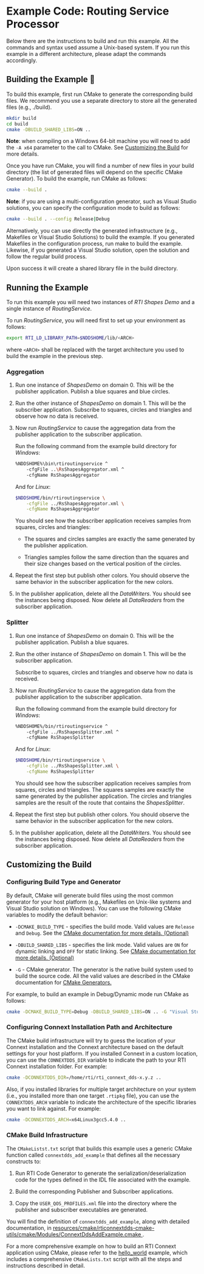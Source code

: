 # Example Code: Routing Service Processor

Below there are the instructions to build and run this example. All the commands
and syntax used assume a Unix-based system. If you run this example in a
different architecture, please adapt the commands accordingly.

## Building the Example :wrench:

To build this example, first run CMake to generate the corresponding build
files. We recommend you use a separate directory to store all the generated
files (e.g., ./build).

```sh
mkdir build
cd build
cmake -DBUILD_SHARED_LIBS=ON ..
```

**Note**: when compiling on a Windows 64-bit machine you will need to add the
`-A x64` parameter to the call to CMake. See
[Customizing the Build](#customizing-the-build) for more details.

Once you have run CMake, you will find a number of new files in your build
directory (the list of generated files will depend on the specific CMake
Generator). To build the example, run CMake as follows:

```sh
cmake --build .
```

**Note**: if you are using a multi-configuration generator, such as Visual
Studio solutions, you can specify the configuration mode to build as follows:

```sh
cmake --build . --config Release|Debug
```

Alternatively, you can use directly the generated infrastructure (e.g.,
Makefiles or Visual Studio Solutions) to build the example. If you generated
Makefiles in the configuration process, run make to build the example. Likewise,
if you generated a Visual Studio solution, open the solution and follow the
regular build process.

Upon success it will create a shared library file in the build directory.

## Running the Example

To run this example you will need two instances of *RTI Shapes Demo* and a
single instance of *RoutingService*.

To run *RoutingService*, you will need first to set up your environment as
follows:

```sh
export RTI_LD_LIBRARY_PATH=$NDDSHOME/lib/<ARCH>
```

where `<ARCH>` shall be replaced with the target architecture you used to build
the example in the previous step.

### Aggregation

1.  Run one instance of *ShapesDemo* on domain 0. This will be the publisher
    application. Publish a blue squares and blue circles.

2.  Run the other instance of *ShapesDemo* on domain 1. This will be the
    subscriber application. Subscribe to squares, circles and triangles and
    observe how no data is received.

3.  Now run *RoutingService* to cause the aggregation data from the publisher
    application to the subscriber application.

    Run the following command from the example build directory for *Windows*:

    ```sh
    %NDDSHOME%\bin\rtiroutingservice ^
        -cfgFile ..\RsShapesAggregator.xml ^
        -cfgName RsShapesAggregator
    ```

    And for *Linux*:

    ```sh
    $NDDSHOME/bin/rtiroutingservice \
        -cfgFile ../RsShapesAggregator.xml \
        -cfgName RsShapesAggregator
    ```

    You should see how the subscriber application receives samples from squares,
    circles and triangles:

    -   The squares and circles samples are exactly the same generated by the
      publisher application.

    -   Triangles samples follow the same direction than the squares and their
      size changes based on the vertical position of the circles.

4.  Repeat the first step but publish other colors. You should observe the same
    behavior in the subscriber application for the new colors.

5.  In the publisher application, delete all the *DataWriters*. You should see
    the instances being disposed. Now delete all *DataReaders* from the
    subscriber application.

### Splitter

1.  Run one instance of *ShapesDemo* on domain 0. This will be the publisher
    application. Publish a blue squares.

2.  Run the other instance of *ShapesDemo* on domain 1. This will be the
    subscriber application.

    Subscribe to squares, circles and triangles and observe how no data is
    received.

3.  Now run *RoutingService* to cause the aggregation data from the publisher
    application to the subscriber application.

    Run the following command from the example build directory for *Windows*:

    ```sh
    %NDDSHOME%/bin/rtiroutingservice ^
        -cfgFile ../RsShapesSplitter.xml ^
        -cfgName RsShapesSplitter
    ```

    And for *Linux*:

    ```sh
    $NDDSHOME/bin/rtiroutingservice \
        -cfgFile ../RsShapesSplitter.xml \
        -cfgName RsShapesSplitter
    ```

    You should see how the subscriber application receives samples from squares,
    circles and triangles. The squares samples are exactly the same generated by
    the publisher application. The circles and triangles samples are the result
    of the route that contains the *ShapesSplitter*.

4.  Repeat the first step but publish other colors. You should observe the same
    behavior in the subscriber application for the new colors.

5.  In the publisher application, delete all the *DataWriters*. You should see
    the instances being disposed. Now delete all *DataReaders* from the
    subscriber application.

## Customizing the Build

### Configuring Build Type and Generator

By default, CMake will generate build files using the most common generator for
your host platform (e.g., Makefiles on Unix-like systems and Visual Studio
solution on Windows). You can use the following CMake variables to modify the
default behavior:

-   `-DCMAKE_BUILD_TYPE` - specifies the build mode. Valid values are `Release`
    and `Debug`. See the [CMake documentation for more details.
    (Optional)](https://cmake.org/cmake/help/latest/variable/CMAKE_BUILD_TYPE.html)

-   `-DBUILD_SHARED_LIBS` - specifies the link mode. Valid values are `ON` for
    dynamic linking and `OFF` for static linking. See [CMake documentation for
    more details.
    (Optional)](https://cmake.org/cmake/help/latest/variable/BUILD_SHARED_LIBS.html)

-   `-G` - CMake generator. The generator is the native build system used to
    build the source code. All the valid values are described in the CMake
    documentation for [CMake
    Generators.](https://cmake.org/cmake/help/latest/manual/cmake-generators.7.html)

For example, to build an example in Debug/Dynamic mode run CMake as follows:

```sh
cmake -DCMAKE_BUILD_TYPE=Debug -DBUILD_SHARED_LIBS=ON .. -G "Visual Studio 15 2017" -A x64
```

### Configuring Connext Installation Path and Architecture

The CMake build infrastructure will try to guess the location of your Connext
installation and the Connext architecture based on the default settings
for your host platform. If you installed Connext in a custom location, you
can use the `CONNEXTDDS_DIR` variable to indicate the path to your RTI Connext
installation folder. For example:

```sh
cmake -DCONNEXTDDS_DIR=/home/rti/rti_connext_dds-x.y.z ..
```

Also, if you installed libraries for multiple target architecture on your system
(i.e., you installed more than one target `.rtipkg` file), you can use the
`CONNEXTDDS_ARCH` variable to indicate the architecture of the specific libraries
you want to link against. For example:

```sh
cmake -DCONNEXTDDS_ARCH=x64Linux3gcc5.4.0 ..
```

### CMake Build Infrastructure

The `CMakeListst.txt` script that builds this example uses a generic CMake
function called `connextdds_add_example` that defines all the necessary constructs
to:

1.  Run RTI Code Generator to generate the serialization/deserialization code
    for the types defined in the IDL file associated with the example.

2.  Build the corresponding Publisher and Subscriber applications.

3.  Copy the `USER_QOS_PROFILES.xml` file into the directory where the publisher
    and subscriber executables are generated.

You will find the definition of `connextdds_add_example`, along with detailed
documentation, in
[resources/cmake/rticonnextdds-cmake-utils/cmake/Modules/ConnextDdsAddExample.cmake
](https://github.com/rticommunity/rticonnextdds-cmake-utils/blob/main/cmake/Modules/ConnextDdsAddExample.cmake).

For a more comprehensive example on how to build an RTI Connext application
using CMake, please refer to the
[hello_world](../../../connext_dds/build_systems/cmake/) example, which includes
a comprehensive `CMakeLists.txt` script with all the steps and instructions
described in detail.

